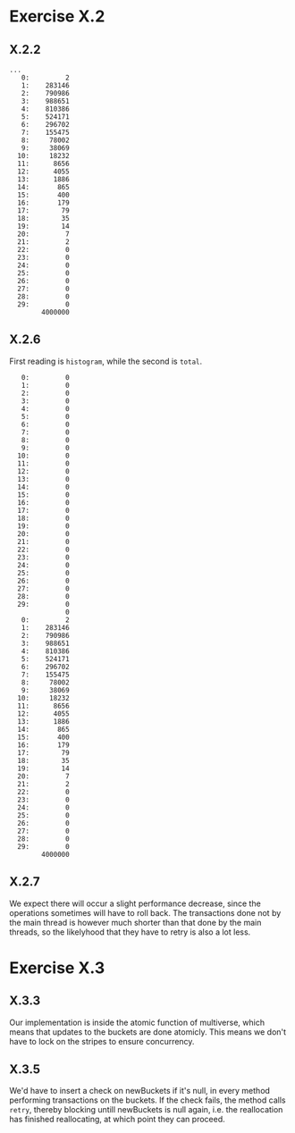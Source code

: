

Exercise X.2
============

X.2.2
------------

```
...
   0:         2
   1:    283146
   2:    790986
   3:    988651
   4:    810386
   5:    524171
   6:    296702
   7:    155475
   8:     78002
   9:     38069
  10:     18232
  11:      8656
  12:      4055
  13:      1886
  14:       865
  15:       400
  16:       179
  17:        79
  18:        35
  19:        14
  20:         7
  21:         2
  22:         0
  23:         0
  24:         0
  25:         0
  26:         0
  27:         0
  28:         0
  29:         0
        4000000
```

X.2.6
------------

First reading is `histogram`, while the second is `total`.
```
   0:         0
   1:         0
   2:         0
   3:         0
   4:         0
   5:         0
   6:         0
   7:         0
   8:         0
   9:         0
  10:         0
  11:         0
  12:         0
  13:         0
  14:         0
  15:         0
  16:         0
  17:         0
  18:         0
  19:         0
  20:         0
  21:         0
  22:         0
  23:         0
  24:         0
  25:         0
  26:         0
  27:         0
  28:         0
  29:         0
              0
   0:         2
   1:    283146
   2:    790986
   3:    988651
   4:    810386
   5:    524171
   6:    296702
   7:    155475
   8:     78002
   9:     38069
  10:     18232
  11:      8656
  12:      4055
  13:      1886
  14:       865
  15:       400
  16:       179
  17:        79
  18:        35
  19:        14
  20:         7
  21:         2
  22:         0
  23:         0
  24:         0
  25:         0
  26:         0
  27:         0
  28:         0
  29:         0
        4000000

```

X.2.7
------------

We expect there will occur a slight performance decrease, since the operations sometimes will have to roll back. The transactions done not by the main thread is however much shorter than that done by the main threads, so the likelyhood that they have to retry is also a lot less.


Exercise X.3
============

X.3.3
------------

Our implementation is inside the atomic function of multiverse, which means that updates to the buckets are done atomicly. This means we don't have to lock on the stripes to ensure concurrency.

X.3.5
------------

We'd have to insert a check on newBuckets if it's null, in every method performing transactions on the buckets. If the check fails, the method calls `retry`, thereby blocking untill newBuckets is null again, i.e. the reallocation has finished reallocating, at which point they can proceed.